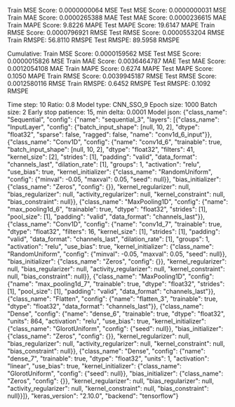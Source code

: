 Train MSE Score: 0.0000000064 MSE
Test MSE Score: 0.0000000031 MSE
Train MAE Score: 0.0000265388 MAE
Test MAE Score: 0.0000236615 MAE
Train MAPE Score: 9.8226 MAPE
Test MAPE Score: 19.6147 MAPE
Train RMSE Score: 0.0000796921 RMSE
Test RMSE Score: 0.0000553204 RMSE
Train RMSPE: 56.8110 RMSPE
Test RMSPE: 89.5958 RMSPE

Cumulative:
Train MSE Score: 0.0000159562 MSE
Test MSE Score: 0.0000015826 MSE
Train MAE Score: 0.0036464787 MAE
Test MAE Score: 0.0012054108 MAE
Train MAPE Score: 0.6274 MAPE
Test MAPE Score: 0.1050 MAPE
Train RMSE Score: 0.0039945187 RMSE
Test RMSE Score: 0.0012580116 RMSE
Train RMSPE: 0.6452 RMSPE
Test RMSPE: 0.1092 RMSPE

Time step: 10
Ratio: 0.8
Model type: CNN_SSO_9
Epoch size: 1000
Batch size: 2
Early stop patience: 15, min delta: 0.0001
Model json: {"class_name": "Sequential", "config": {"name": "sequential_3", "layers": [{"class_name": "InputLayer", "config": {"batch_input_shape": [null, 10, 2], "dtype": "float32", "sparse": false, "ragged": false, "name": "conv1d_6_input"}}, {"class_name": "Conv1D", "config": {"name": "conv1d_6", "trainable": true, "batch_input_shape": [null, 10, 2], "dtype": "float32", "filters": 41, "kernel_size": [2], "strides": [1], "padding": "valid", "data_format": "channels_last", "dilation_rate": [1], "groups": 1, "activation": "relu", "use_bias": true, "kernel_initializer": {"class_name": "RandomUniform", "config": {"minval": -0.05, "maxval": 0.05, "seed": null}}, "bias_initializer": {"class_name": "Zeros", "config": {}}, "kernel_regularizer": null, "bias_regularizer": null, "activity_regularizer": null, "kernel_constraint": null, "bias_constraint": null}}, {"class_name": "MaxPooling1D", "config": {"name": "max_pooling1d_6", "trainable": true, "dtype": "float32", "strides": [1], "pool_size": [1], "padding": "valid", "data_format": "channels_last"}}, {"class_name": "Conv1D", "config": {"name": "conv1d_7", "trainable": true, "dtype": "float32", "filters": 16, "kernel_size": [1], "strides": [1], "padding": "valid", "data_format": "channels_last", "dilation_rate": [1], "groups": 1, "activation": "relu", "use_bias": true, "kernel_initializer": {"class_name": "RandomUniform", "config": {"minval": -0.05, "maxval": 0.05, "seed": null}}, "bias_initializer": {"class_name": "Zeros", "config": {}}, "kernel_regularizer": null, "bias_regularizer": null, "activity_regularizer": null, "kernel_constraint": null, "bias_constraint": null}}, {"class_name": "MaxPooling1D", "config": {"name": "max_pooling1d_7", "trainable": true, "dtype": "float32", "strides": [1], "pool_size": [1], "padding": "valid", "data_format": "channels_last"}}, {"class_name": "Flatten", "config": {"name": "flatten_3", "trainable": true, "dtype": "float32", "data_format": "channels_last"}}, {"class_name": "Dense", "config": {"name": "dense_6", "trainable": true, "dtype": "float32", "units": 864, "activation": "relu", "use_bias": true, "kernel_initializer": {"class_name": "GlorotUniform", "config": {"seed": null}}, "bias_initializer": {"class_name": "Zeros", "config": {}}, "kernel_regularizer": null, "bias_regularizer": null, "activity_regularizer": null, "kernel_constraint": null, "bias_constraint": null}}, {"class_name": "Dense", "config": {"name": "dense_7", "trainable": true, "dtype": "float32", "units": 1, "activation": "linear", "use_bias": true, "kernel_initializer": {"class_name": "GlorotUniform", "config": {"seed": null}}, "bias_initializer": {"class_name": "Zeros", "config": {}}, "kernel_regularizer": null, "bias_regularizer": null, "activity_regularizer": null, "kernel_constraint": null, "bias_constraint": null}}]}, "keras_version": "2.10.0", "backend": "tensorflow"}
